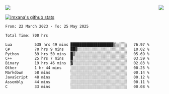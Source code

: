<p>
  <a href="https://count.getloli.com/"><img src="https://count.getloli.com/get/@xana.readme?theme=moebooru-h"></a>
  <img src="https://weather-icon.journeyad.repl.co/@hangzhou?v=1" align="right">
</p>


<a href="https://github.com/imxana"><img align="center" src="https://github-readme-stats.vercel.app/api?username=imxana&show_icons=true&include_all_commits=true&hide_border=tru&custom_title=imxana%27s%20Github%20Stats" alt="imxana's github stats" /></a> 

<!--START_SECTION:waka-->

```txt
From: 22 March 2023 - To: 25 May 2025

Total Time: 700 hrs

Lua          538 hrs 49 mins ███████████████████▒░░░░░   76.97 %
C#           70 hrs 9 mins   ██▓░░░░░░░░░░░░░░░░░░░░░░   10.02 %
Python       39 hrs 50 mins  █▒░░░░░░░░░░░░░░░░░░░░░░░   05.69 %
C++          25 hrs 7 mins   █░░░░░░░░░░░░░░░░░░░░░░░░   03.59 %
Binary       19 hrs 46 mins  ▓░░░░░░░░░░░░░░░░░░░░░░░░   02.83 %
Other        1 hr 44 mins    ░░░░░░░░░░░░░░░░░░░░░░░░░   00.25 %
Markdown     58 mins         ░░░░░░░░░░░░░░░░░░░░░░░░░   00.14 %
JavaScript   48 mins         ░░░░░░░░░░░░░░░░░░░░░░░░░   00.12 %
Assembly     44 mins         ░░░░░░░░░░░░░░░░░░░░░░░░░   00.11 %
C            33 mins         ░░░░░░░░░░░░░░░░░░░░░░░░░   00.08 %
```

<!--END_SECTION:waka-->
